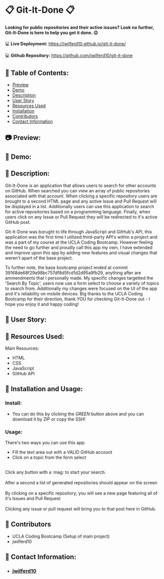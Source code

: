 # :clipboard: Git-It-Done :clipboard:

#### Looking for public repositories and their active issues? Look no further, Git-It-Done is here to help you get it done. :wink:

:computer: **Live Deployment:** https://jwilferd10.github.io/git-it-done/

:computer: **Github Repository:** https://github.com/jwilferd10/git-it-done

## :open_file_folder: Table of Contents:
  - [Preview](#camera-preview)
  - [Demo](#movie_camera-demo)
  - [Description](#wave-description)
  - [User Story](#book-user-story)
  - [Resources Used](#floppy_disk-resources-used)
  - [Installation](#minidisc-installation-and-usage)
  - [Contributors](#paperclip-contributors)
  - [Contact Information](#e-mail-contact-information)

## :camera: Preview:

## :movie_camera: Demo:

## :wave: Description: 
<p> 
Git-It-Done is an application that allows users to search for other accounts on GitHub. When searched you can view an array of public repositories associated with that account. When clicking a specific repository users are brought to a second HTML page and any active Issue and Pull Request will be displayed in a list. Additionally users can use this application to search for active repositories based on a programming language. Finally, when users click on any Issue or Pull Request they will be redirected to it's active GitHub post.

Git-It-Done was borught to life through JavaScript and GitHub's API, this application was the first time I utilized third-party API's within a project and was a part of my course at the UCLA Coding Bootcamp. However feeling the need to go further and proudly call this app my own, I have extended and improve upon this app by adding new features and visual changes that weren't apart of the base project.

To further note, the base bootcamp project ended at commit 39168de68f29a98bc757df8d5fcd1d2d95a9fb29, anything after are ammendments that I personally made. My specific changes targetted the 'Search By Topic', users now use a form select to choose a variety of topics to search from. Additionally my changes were focused on the UI of the app and it's reliability on mobile devices. Big thanks to the UCLA Coding Bootcamp for their direction, thank YOU for checking Git-It-Done out - I hope you enjoy it and happy coding!

</p>
  
## :book: User Story:

## :floppy_disk: Resources Used:
Main Resources:
- HTML
- CSS
- JavaScript
- GitHub API

## :minidisc: Installation and Usage:
### Install:
- You can do this by clicking the *GREEN* button above and you can download it by ZIP or copy the SSH!
### Usage:
There's two ways you can use this app:
- Fill the text area out with a VALID GitHub account
- Click on a topic from the form select
<br>
Click any button with a :mag: to start your search.
<br>
<br>
After a second a list of generated repositories should appear on the screen
<br>
<br>
By clicking on a specific repository, you will see a new page featuring all of it's Issues and Pull Request
<br>
<br>
Clicking any issue or pull request will bring you to that post here in GitHub.

## :paperclip: Contributors
- UCLA Coding Bootcamp (Setup of main project)
- jwilferd10

## :e-mail: Contact Information:
- ### [jwilferd10](https://github.com/jwilferd10)
